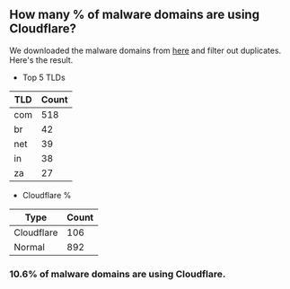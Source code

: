 ## How many % of malware domains are using Cloudflare?


We downloaded the malware domains from [here](https://urlhaus.abuse.ch) and filter out duplicates.
Here's the result.


[//]: # (start replacement)


- Top 5 TLDs

| TLD | Count |
| --- | --- |
| com | 518 |
| br | 42 |
| net | 39 |
| in | 38 |
| za | 27 |


- Cloudflare %

| Type | Count |
| --- | --- |
| Cloudflare | 106 |
| Normal | 892 |


### 10.6% of malware domains are using Cloudflare.